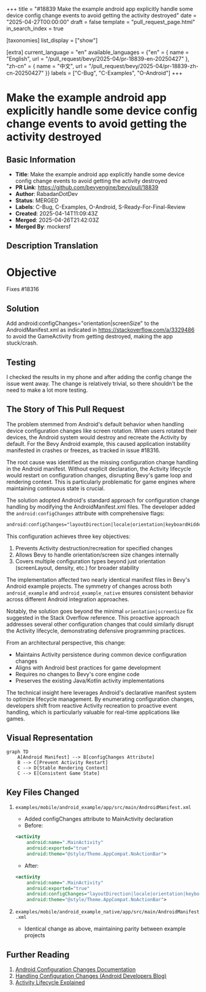 +++
title = "#18839 Make the example android app explicitly handle some device config change events to avoid getting the activity destroyed"
date = "2025-04-27T00:00:00"
draft = false
template = "pull_request_page.html"
in_search_index = true

[taxonomies]
list_display = ["show"]

[extra]
current_language = "en"
available_languages = {"en" = { name = "English", url = "/pull_request/bevy/2025-04/pr-18839-en-20250427" }, "zh-cn" = { name = "中文", url = "/pull_request/bevy/2025-04/pr-18839-zh-cn-20250427" }}
labels = ["C-Bug", "C-Examples", "O-Android"]
+++

# Make the example android app explicitly handle some device config change events to avoid getting the activity destroyed

## Basic Information
- **Title**: Make the example android app explicitly handle some device config change events to avoid getting the activity destroyed
- **PR Link**: https://github.com/bevyengine/bevy/pull/18839
- **Author**: RabadanDotDev
- **Status**: MERGED
- **Labels**: C-Bug, C-Examples, O-Android, S-Ready-For-Final-Review
- **Created**: 2025-04-14T11:09:43Z
- **Merged**: 2025-04-26T21:42:03Z
- **Merged By**: mockersf

## Description Translation
# Objective

Fixes #18316

## Solution

Add android:configChanges="orientation|screenSize" to the AndroidManifest.xml as indicated in https://stackoverflow.com/a/3329486 to avoid the GameActivity from getting destroyed, making the app stuck/crash.

## Testing

I checked the results in my phone and after adding the config change the issue went away. The change is relatively trivial, so there shouldn't be the need to make a lot more testing.

## The Story of This Pull Request

The problem stemmed from Android's default behavior when handling device configuration changes like screen rotation. When users rotated their devices, the Android system would destroy and recreate the Activity by default. For the Bevy Android example, this caused application instability manifested in crashes or freezes, as tracked in issue #18316.

The root cause was identified as the missing configuration change handling in the Android manifest. Without explicit declaration, the Activity lifecycle would restart on configuration changes, disrupting Bevy's game loop and rendering context. This is particularly problematic for game engines where maintaining continuous state is crucial.

The solution adopted Android's standard approach for configuration change handling by modifying the AndroidManifest.xml files. The developer added the `android:configChanges` attribute with comprehensive flags:

```xml
android:configChanges="layoutDirection|locale|orientation|keyboardHidden|screenSize|smallestScreenSize|density|keyboard|navigation|screenLayout|uiMode"
```

This configuration achieves three key objectives:
1. Prevents Activity destruction/recreation for specified changes
2. Allows Bevy to handle orientation/screen size changes internally
3. Covers multiple configuration types beyond just orientation (screenLayout, density, etc.) for broader stability

The implementation affected two nearly identical manifest files in Bevy's Android example projects. The symmetry of changes across both `android_example` and `android_example_native` ensures consistent behavior across different Android integration approaches.

Notably, the solution goes beyond the minimal `orientation|screenSize` fix suggested in the Stack Overflow reference. This proactive approach addresses several other configuration changes that could similarly disrupt the Activity lifecycle, demonstrating defensive programming practices.

From an architectural perspective, this change:
- Maintains Activity persistence during common device configuration changes
- Aligns with Android best practices for game development
- Requires no changes to Bevy's core engine code
- Preserves the existing Java/Kotlin activity implementations

The technical insight here leverages Android's declarative manifest system to optimize lifecycle management. By enumerating configuration changes, developers shift from reactive Activity recreation to proactive event handling, which is particularly valuable for real-time applications like games.

## Visual Representation

```mermaid
graph TD
    A[Android Manifest] --> B[configChanges Attribute]
    B --> C[Prevent Activity Restart]
    C --> D[Stable Rendering Context]
    C --> E[Consistent Game State]
```

## Key Files Changed

1. `examples/mobile/android_example/app/src/main/AndroidManifest.xml`
   - Added configChanges attribute to MainActivity declaration
   - Before:
   ```xml
   <activity
       android:name=".MainActivity"
       android:exported="true"
       android:theme="@style/Theme.AppCompat.NoActionBar">
   ```
   - After:
   ```xml
   <activity
       android:name=".MainActivity"
       android:exported="true"
       android:configChanges="layoutDirection|locale|orientation|keyboardHidden|screenSize|smallestScreenSize|density|keyboard|navigation|screenLayout|uiMode"
       android:theme="@style/Theme.AppCompat.NoActionBar">
   ```

2. `examples/mobile/android_example_native/app/src/main/AndroidManifest.xml`
   - Identical change as above, maintaining parity between example projects

## Further Reading

1. [Android Configuration Changes Documentation](https://developer.android.com/guide/topics/resources/runtime-changes)
2. [Handling Configuration Changes (Android Developers Blog)](https://android-developers.googleblog.com/2009/02/faster-screen-orientation-change.html)
3. [Activity Lifecycle Explained](https://developer.android.com/guide/components/activities/activity-lifecycle)